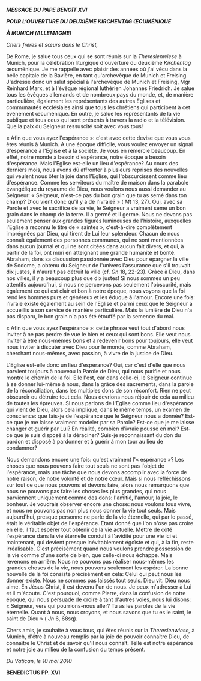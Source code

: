 ***MESSAGE DU PAPE BENOÎT XVI***

***POUR L’OUVERTURE DU DEUXIÈME KIRCHENTAG ŒCUMÉNIQUE***

***À MUNICH (ALLEMAGNE)***

*Chers frères et sœurs dans le Christ,*

De Rome, je salue tous ceux qui se sont réunis sur la *Theresienwiese* à Munich, pour la célébration liturgique d'ouverture du deuxième *Kirchentag* œcuménique. Je me rappelle avec plaisir des années où j'ai vécu dans la belle capitale de la Bavière, en tant qu'archevêque de Munich et Freising. J'adresse donc un salut spécial à l'archevêque de Munich et Freising, Mgr Reinhard Marx, et à l'évêque régional luthérien Johannes Friedrich. Je salue tous les évêques allemands et de nombreux pays du monde, et, de manière particulière, également les représentants des autres Eglises et communautés ecclésiales ainsi que tous les chrétiens qui participent à cet événement œcuménique. En outre, je salue les représentants de la vie publique et tous ceux qui sont présents à travers la radio et la télévision. Que la paix du Seigneur ressuscité soit avec vous tous!

« Afin que vous ayez l'espérance »: c'est avec cette devise que vous vous êtes réunis à Munich. A une époque difficile, vous voulez envoyer un signal d'espérance à l'Eglise et à la société. Je vous en remercie beaucoup. En effet, notre monde a besoin d'espérance, notre époque a besoin d'espérance. Mais l'Eglise est-elle un lieu d'espérance? Au cours des derniers mois, nous avons dû affronter à plusieurs reprises des nouvelles qui veulent nous ôter la joie dans l'Eglise, qui l'obscurcissent comme lieu d'espérance. Comme les serviteurs du maître de maison dans la parabole évangélique du royaume de Dieu, nous voulons nous aussi demander au Seigneur: « Seigneur, n'est-ce pas du bon grain que tu as semé dans ton champ? D'où vient donc qu'il y a de l'ivraie? » ( *Mt* 13, 27). Oui, avec sa Parole et avec le sacrifice de sa vie, le Seigneur a vraiment semé un bon grain dans le champ de la terre. Il a germé et il germe. Nous ne devons pas seulement penser aux grandes figures lumineuses de l'histoire, auxquelles l'Eglise a reconnu le titre de « saintes », c'est-à-dire complètement imprégnées par Dieu, qui tirent de Lui leur splendeur. Chacun de nous connaît également des personnes communes, qui ne sont mentionnées dans aucun journal et qui ne sont citées dans aucun fait divers, et qui, à partir de la foi, ont mûri en atteignant une grande humanité et bonté. Abraham, dans sa discussion passionnée avec Dieu pour épargner la ville de Sodome, a obtenu du Seigneur de l'univers l'assurance que s'il trouvait dix justes, il n'aurait pas détruit la ville (cf. *Gn* 18, 22-23). Grâce à Dieu, dans nos villes, il y a beaucoup plus que dix justes! Si nous sommes un peu attentifs aujourd'hui, si nous ne percevons pas seulement l'obscurité, mais également ce qui est clair et bon à notre époque, nous voyons que la foi rend les hommes purs et généreux et les éduque à l'amour. Encore une fois: l'ivraie existe également au sein de l'Eglise et parmi ceux que le Seigneur a accueillis à son service de manière particulière. Mais la lumière de Dieu n'a pas disparu, le bon grain n'a pas été étouffé par la semence du mal.

« Afin que vous ayez l'espérance »: cette phrase veut tout d'abord nous inviter à ne pas perdre de vue le bien et ceux qui sont bons. Elle veut nous inviter à être nous-mêmes bons et à redevenir bons pour toujours, elle veut nous inviter à discuter avec Dieu pour le monde, comme Abraham, cherchant nous-mêmes, avec passion, à vivre de la justice de Dieu.

L'Eglise est-elle donc un lieu d'espérance? Oui, car c'est d'elle que nous parvient toujours à nouveau la Parole de Dieu, qui nous purifie et nous montre le chemin de la foi. Elle l'est, car dans celle-ci, le Seigneur continue à se donner lui-même à nous, dans la grâce des sacrements, dans la parole de la réconciliation, dans les multiples dons de son réconfort. Rien ne peut obscurcir ou détruire tout cela. Nous devrions nous réjouir de cela au milieu de toutes les épreuves. Si nous parlons de l'Eglise comme lieu d'espérance qui vient de Dieu, alors cela implique, dans le même temps, un examen de conscience: que fais-je de l'espérance que le Seigneur nous a donnée? Est-ce que je me laisse vraiment modeler par sa Parole? Est-ce que je me laisse changer et guérir par Lui? En réalité, combien d'ivraie pousse en moi? Est-ce que je suis disposé à la déraciner? Suis-je reconnaissant du don du pardon et disposé à pardonner et à guérir à mon tour au lieu de condamner?

Nous demandons encore une fois: qu'est vraiment l'« espérance »? Les choses que nous pouvons faire tout seuls ne sont pas l'objet de l'espérance, mais une tâche que nous devons accomplir avec la force de notre raison, de notre volonté et de notre cœur. Mais si nous réfléchissons sur tout ce que nous pouvons et devons faire, alors nous remarquons que nous ne pouvons pas faire les choses les plus grandes, qui nous parviennent uniquement comme des dons: l'amitié, l'amour, la joie, le bonheur. Je voudrais observer encore une chose: nous voulons tous vivre, et nous ne pouvons pas non plus nous donner la vie tout seuls. Mais aujourd'hui, presque personne ne parle de la vie éternelle, qui par le passé, était le véritable objet de l'espérance. Etant donné que l'on n'ose pas croire en elle, il faut espérer tout obtenir de la vie actuelle. Mettre de côté l'espérance dans la vie éternelle conduit à l'avidité pour une vie ici et maintenant, qui devient presque inévitablement égoïste et qui, à la fin, reste irréalisable. C'est précisément quand nous voulons prendre possession de la vie comme d'une sorte de bien, que celle-ci nous échappe. Mais revenons en arrière. Nous ne pouvons pas réaliser nous-mêmes les grandes choses de la vie, nous pouvons seulement les espérer. La bonne nouvelle de la foi consiste précisément en cela: Celui qui peut nous les donner existe. Nous ne sommes pas laissés tout seuls. Dieu vit. Dieu nous aime. En Jésus Christ, il est devenu l'un de nous. Je peux m'adresser à Lui et il m'écoute. C'est pourquoi, comme Pierre, dans la confusion de notre époque, qui nous persuade de croire à tant d'autres voies, nous lui disons: « Seigneur, vers qui pourrions-nous aller? Tu as les paroles de la vie éternelle. Quant à nous, nous croyons, et nous savons que tu es le saint, le saint de Dieu » ( *Jn* 6, 68sq).

Chers amis, je souhaite à vous tous, qui êtes réunis sur la *Theresienwiese,* à Munich, d'être à nouveau remplis par la joie de pouvoir connaître Dieu, de connaître le Christ et de savoir qu'Il nous connaît. Telle est notre espérance et notre joie au milieu de la confusion du temps présent.

*Du Vatican, le 10 mai 2010*

**BENEDICTUS PP. XVI**